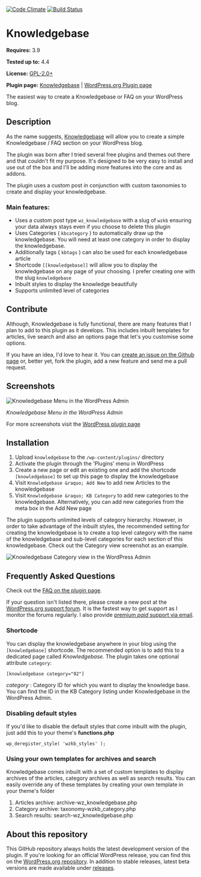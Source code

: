 [![Code Climate](https://codeclimate.com/github/WebberZone/knowledgebase/badges/gpa.svg)](https://codeclimate.com/github/WebberZone/knowledgebase) [![Build Status](https://travis-ci.org/WebberZone/knowledgebase.svg?branch=master)](https://travis-ci.org/WebberZone/knowledgebase)

# Knowledgebase

__Requires:__ 3.9

__Tested up to:__ 4.4

__License:__ [GPL-2.0+](http://www.gnu.org/licenses/gpl-2.0.html)

__Plugin page:__ [Knowledgebase](https://webberzone.com/plugins/knowledgebase/) | [WordPress.org Plugin page](https://wordpress.org/plugins/knowledgebase/)

The easiest way to create a Knowledgebase or FAQ on your WordPress blog.

## Description

As the name suggests, [Knowledgebase](https://webberzone.com/plugins/knowledgebase/) will allow you to create a simple Knowledgebase / FAQ section on your WordPress blog.

The plugin was born after I tried several free plugins and themes out there and that couldn't fit my purpose. It's designed to be very easy to install and use out of the box and I'll be adding more features into the core and as addons.

The plugin uses a custom post in conjunction with custom taxonomies to create and display your knowledgebase.

### Main features:

* Uses a custom post type `wz_knowledgebase` with a slug of `wzkb` ensuring your data always stays even if you choose to delete this plugin
* Uses Categories ( `kbcategory` ) to automatically draw up the knowledgebase. You will need at least one category in order to display the knowledgebase.
* Additionally tags ( `kbtags` ) can also be used for each knowledgebase article
* Shortcode `[[knowledgebase]]` will allow you to display the knowledgebase on any page of your choosing. I prefer creating one with the slug `knowledgebase`
* Inbuilt styles to display the knowledge beautifully
* Supports unlimited level of categories

## Contribute

Although, Knowledgebase is fully functional, there are many features that I plan to add to this plugin as it develops. This includes inbuilt templates for articles, live search and also an options page that let's you customise some options.

If you have an idea, I'd love to hear it. You can [create an issue on the Github page](https://github.com/WebberZone/knowledgebase/issues) or, better yet, fork the plugin, add a new feature and send me a pull request.


## Screenshots
![Knowledgebase Menu in the WordPress Admin](https://raw.githubusercontent.com/WebberZone/knowledgebase/master/assets/screenshot-1.png)

_Knowledgebase Menu in the WordPress Admin_

For more screenshots visit the [WordPress plugin page](http://wordpress.org/plugins/knowledgebase/screenshots/)


## Installation

1. Upload `knowledgebase` to the `/wp-content/plugins/` directory
2. Activate the plugin through the 'Plugins' menu in WordPress
3. Create a new page or edit an existing one and add the shortcode `[knowledgebase]` to set up this page to display the knowledgebase
4. Visit `Knowledgebase &raquo; Add New` to add new Articles to the knowledgebase
5. Visit `Knowledgebase &raquo; KB Category` to add new categories to the knowledgebase. Alternatively, you can add new categories from the meta box in the Add New page

The plugin supports unlimited levels of category hierarchy. However, in order to take advantage of the inbuilt styles, the recommended setting for creating the knowledgebase is to create a top level category with the name of the knowledgebase and sub-level categories for each section of this knowledgebase. Check out the Category view screenshot as an example.

![Knowledgebase Category view in the WordPress Admin](https://raw.githubusercontent.com/WebberZone/knowledgebase/master/assets/screenshot-3.png)



## Frequently Asked Questions

Check out the [FAQ on the plugin page](http://wordpress.org/plugins/knowledgebase/faq/).

If your question isn't listed there, please create a new post at the [WordPress.org support forum](http://wordpress.org/support/plugin/knowledgebase). It is the fastest way to get support as I monitor the forums regularly. I also provide [premium *paid* support via email](https://webberzone.com/support/).


### Shortcode

You can display the knowledgebase anywhere in your blog using the `[knowledgebase]` shortcode. The recommended option is to add this to a dedicated page called *Knowledgebase*. The plugin takes one optional attribute `category`:

```
[knowledgebase category="92"]
```

*category* : Category ID for which you want to display the knowledge base. You can find the ID in the KB Category listing under Knowledgebase in the WordPress Admin.

### Disabling default styles

If you'd like to disable the default styles that come inbuilt with the plugin, just add this to your theme's **functions.php**

```
wp_deregister_style( 'wzkb_styles' );
```


### Using your own templates for archives and search

Knowledgebase comes inbuilt with a set of custom templates to display archives of the articles, category archives as well as search results. You can easily override any of these templates by creating your own template in your theme's folder

1. Articles archive: archive-wz_knowledgebase.php
2. Category archive: taxonomy-wzkb_category.php
3. Search results: search-wz_knowledgebase.php



## About this repository

This GitHub repository always holds the latest development version of the plugin. If you're looking for an official WordPress release, you can find this on the [WordPress.org repository](http://wordpress.org/plugins/knowledgebase). In addition to stable releases, latest beta versions are made available under [releases](https://github.com/WebberZone/knowledgebase/releases).

